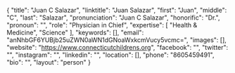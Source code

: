 {
  "title": "Juan C Salazar",
  "linktitle": "Juan Salazar",
  "first": "Juan",
  "middle": "C",
  "last": "Salazar",
  "pronunciation": "Juan C Salazar",
  "honorific": "Dr.",
  "pronoun": "",
  "role": "Physician in Chief",
  "expertise": [
    "Health & Medicine",
    "Science"
  ],
  "keywords": [],
  "email": "anNhbGF6YUBjb25uZWN0aWN1dGNoaWxkcmVucy5vcmc=",
  "images": [],
  "website": "https://www.connecticutchildrens.org",
  "facebook": "",
  "twitter": "",
  "instagram": "",
  "linkedin": "",
  "location": [],
  "phone": "8605459491",
  "bio": "",
  "layout": "person"
}
